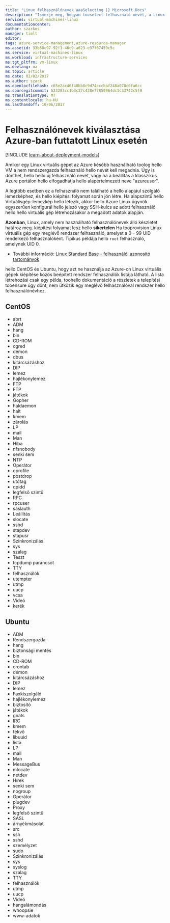 ```yaml
---
title: "Linux felhasználónevek aaaSelecting |} Microsoft Docs"
description: "Ismerje meg, hogyan tooselect felhasználó nevét, a Linux virtuális gép az Azure-ban."
services: virtual-machines-linux
documentationcenter: 
author: szarkos
manager: timlt
editor: 
tags: azure-service-management,azure-resource-manager
ms.assetid: 33b50c97-92f1-46c9-a623-e37f67459c5c
ms.service: virtual-machines-linux
ms.workload: infrastructure-services
ms.tgt_pltfrm: vm-linux
ms.devlang: na
ms.topic: article
ms.date: 02/02/2017
ms.author: szark
ms.openlocfilehash: c65e2ac46f40bb8c9d74cccbaf248a070c0fa6cc
ms.sourcegitcommit: 523283cc1b3c37c428e77850964dc1c33742c5f0
ms.translationtype: MT
ms.contentlocale: hu-HU
ms.lasthandoff: 10/06/2017
---
```

# <a name="selecting-user-names-for-linux-on-azure"></a>Felhasználónevek kiválasztása Azure-ban futtatott Linux esetén
[!INCLUDE [learn-about-deployment-models](../../../includes/learn-about-deployment-models-both-include.md)]

Amikor egy Linux virtuális gépet az Azure később használható toolog hello VM a nem rendszergazda felhasználó hello nevét kell megadnia. Úgy is dönthet, hello hello új felhasználó nevét, vagy ha a beállítás a klasszikus Azure portálon hello elfogadhatja hello alapértelmezett neve "azureuser".

A legtöbb esetben ez a felhasználó nem található a hello alapjául szolgáló lemezképhez, és hello kiépítési folyamat során jön létre. Ha alapszintű hello Virtuálisgép-lemezkép hello létezik, akkor hello Azure Linux ügynök egyszerűen konfigurál hello jelszó vagy SSH-kulcs az adott felhasználó hello hello virtuális gép létrehozásakor a megadott adatok alapján.

**Azonban**, Linux, amely nem használható felhasználónevek álló készletet határoz meg. kiépítési folyamat lesz hello **sikertelen** Ha tooprovision Linux virtuális gép egy meglévő rendszer felhasználó, amelyet a 0 – 99 UID rendelkező felhasználóként. Tipikus példája hello `root` felhasználó, amelynek UID 0.

* További információ: [Linux Standard Base - felhasználói azonosító tartományok](http://refspecs.linuxfoundation.org/LSB_4.1.0/LSB-Core-generic/LSB-Core-generic/uidrange.html)

hello CentOS és Ubuntu, hogy azt ne használja az Azure-on Linux virtuális gépek kiépítése közös beépített rendszer felhasználók listája látható. A lista létrehozási csak egy példa, toohello dokumentáció a részletek a telepítési tooensure úgy dönt, nem ütközik egy meglévő felhasználóval rendszer hello felhasználónévhez.

## <a name="centos"></a>CentOS
* abrt
* ADM
* hang
* bin
* CD-ROM
* cgred
* démon
* dbus
* kitárcsázáshoz
* DIP
* lemez
* hajlékonylemez
* FTP
* FTP
* játékok
* Gopher
* haldaemon
* halt
* kmem
* zárolás
* LP
* mail
* Man
* Hiba
* nfsnobody
* senki sem
* NTP
* Operátor
* oprofile
* postdrop
* utótag
* qpidd
* legfelső szintű
* RPC
* rpcuser
* saslauth
* Leállítás
* slocate
* sshd
* stapdev
* stapusr
* Szinkronizálás
* sys
* szalag
* Teszt
* tcpdump parancsot
* TTY
* felhasználók
* utempter
* utmp
* uucp
* vcsa
* Videó
* kerék

## <a name="ubuntu"></a>Ubuntu
* ADM
* Rendszergazda
* hang
* biztonsági mentés
* bin
* CD-ROM
* crontab
* démon
* kitárcsázáshoz
* DIP
* lemez
* Faxkiszolgáló
* hajlékonylemez
* biztosító
* játékok
* gnats
* IRC
* kmem
* fekvő
* libuuid
* lista
* LP
* mail
* Man
* MessageBus
* mlocate
* netdev
* Hírek
* senki sem
* nogroup
* Operátor
* plugdev
* Proxy
* legfelső szintű
* SASL
* árnyékmásolat
* src
* ssh
* sshd
* személyzet
* sudo
* Szinkronizálás
* sys
* syslog
* szalag
* TTY
* felhasználók
* utmp
* uucp
* Videó
* hangalámondás
* whoopsie
* www-adatok

